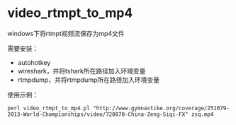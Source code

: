 video_rtmpt_to_mp4
=================
windows下将rtmpt视频流保存为mp4文件

需要安装：
- autohotkey
- wireshark，并将tshark所在路径加入环境变量
- rtmpdump，并将rtmpdump所在路径加入环境变量

使用示例：
```
perl video_rtmpt_to_mp4.pl "http://www.gymnastike.org/coverage/251079-2013-World-Championships/video/720878-China-Zeng-Siqi-FX" zsq.mp4
```
